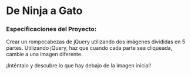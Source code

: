 # De Ninja a Gato

### Especificaciones del Proyecto:
Crear un rompecabezas de jQuery utilizando dos imágenes divididas en 5 partes. 
Utilizando jQuery, haz que cuando cada parte sea cliqueada, cambie a una imagen diferente.

¡Inténtalo y descubre lo que hay debajo de la imagen inicial!